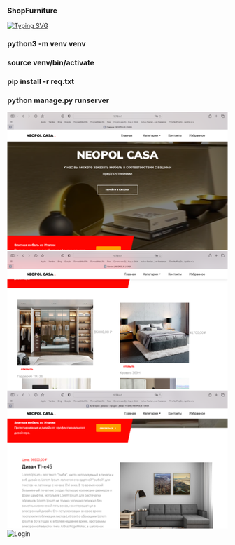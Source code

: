 ### ShopFurniture

[![Typing SVG](https://readme-typing-svg.herokuapp.com?color=%2336BCF7&lines=Shop+Furniture)](https://git.io/typing-svg)

### python3 -m venv venv
### source venv/bin/activate
### pip install -r req.txt

### python manage.py runserver


<img src="https://github.com/hottabuch1987/ShopFurniture/blob/main/1.2023.png" alt="Home">

<img src="https://github.com/hottabuch1987/ShopFurniture/blob/main/2.2023.png" alt="Catalog">

<img src="https://github.com/hottabuch1987/ShopFurniture/blob/main/3.2003.png" alt="Page">

<img src="https://github.com/hottabuch1987/ShopFurniture/blob/main/4.2023.png" alt="Login">

